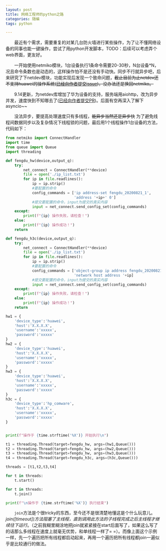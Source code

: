 ```yaml
---
layout: post
title: 网络工程师的python之路
categories: 随编
tags: python

---
```


　　最近有个需求，需要重复的对某几台防火墙进行某些操作，为了让不懂网络设备的同事也能一键操作，尝试了用python开发脚本，TODO：后续可以考虑弄个web界面，更友好。

　　一开始使用netmiko模块，1台设备执行1条命令需要20-30秒，N台设备*N，况且命令条数也是动态的，这样操作怕不是还没有手动快。同步不行就异步吧，后来研究了下netdev模块，功能实现后发现一个致命问题，~~截止目前为止netdev还不支持huawei的操作系统([已经向作者提交issue](https://github.com/selfuryon/netdev/issues/45))，没办法还是换回netmiko。~~

　　9.14更新，为netdev库增加了华为设备的支持，服务端用aiohttp，改为异步并发，速度快到不知哪去了([已经向作者提交PR](https://github.com/selfuryon/netdev/pull/48))。后面有空再深入了解下asyncio~~

　　没法异步，要提高处理速度只有多线程，~~能异步当然还是异步快~~ 为了避免线程间数据同步以及复杂情况下线程锁的问题，最后用1个线程操作1台设备的方法，代码如下：

```python
from netmiko import ConnectHandler
import time
from queue import Queue
import threading

def fengdu_hw(device,output_q):
    try:
        net_connect = ConnectHandler(**device)
        file = open('./ip_list.txt')
        for ip in file.readlines():
            ip = ip.strip()
            #要配置的命令
            config_commands = ['ip address-set fengdu_20200821_1',
                               'address '+ip+' 0']
            #提交要配置的命令，input为提交的真实内容
            input = net_connect.send_config_set(config_commands)
    except:
        print(f"{ip} 操作失败，请检查！")
    else:
        print(f"{ip} 操作成功！")
    return

def fengdu_h3c(device,output_q):
    try:
        net_connect = ConnectHandler(**device)
        file = open('./ip_list.txt')
        for ip in file.readlines():
            ip = ip.strip()
            #要配置的命令
            config_commands = ['object-group ip address fengdu_20200821_1',
                               'network host address '+ip]
            #提交要配置的命令，input为提交的真实内容
            input = net_connect.send_config_set(config_commands)
    except:
        print(f"{ip} 操作失败，请检查！")
    else:
        print(f"{ip} 操作成功！")
    return

hw1 = {
    'device_type':'huawei',
    'host':'X.X.X.X',
    'username':'xxxxx',
    'password':'xxxxx'
}
hw2 = {
    'device_type':'huawei',
    'host':'X.X.X.X',
    'username':'xxxxx',
    'password':'xxxxx'
}
hw3 = {
    'device_type':'huawei',
    'host':'X.X.X.X',
    'username':'xxxxx',
    'password':'xxxxx'
}
h3c = {
    'device_type':'hp_comware',
    'host':'X.X.X.X',
    'username':'xxxxx',
    'password':'xxxxx'
}


print(f"操作于 {time.strftime('%X')} 开始执行\n")

t1 = threading.Thread(target=fengdu_hw, args=(hw1,Queue()))
t2 = threading.Thread(target=fengdu_hw, args=(hw2,Queue()))
t3 = threading.Thread(target=fengdu_hw, args=(hw3,Queue()))
t4 = threading.Thread(target=fengdu_h3c, args=(h3c,Queue()))

threads = [t1,t2,t3,t4]

for t in threads:
    t.start()

for t in threads:
    t.join()

print(f"\n操作于 {time.strftime('%X')} 执行结束")
```

　　`join`方法是个很tricky的东西，至今还不是很清楚地懂这是个什么玩意儿。*join([timeout])方法阻塞了主线程，直到调用此方法的子线程完成之后主线程才继续往下运行*。（之前我糊里糊涂地把join就紧紧接在start后面写了，如果这么写了的话那么多线程在速度上就毫无优势，和单线程一样了= =）。而像上面这个示例一样，先一个遍历把所有线程都启动起来，再用一个遍历把所有线程都join一遍似乎是比较通行的做法。